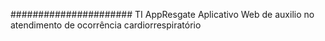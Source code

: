 ###################### TI AppResgate
Aplicativo Web de auxilio no atendimento de ocorrência cardiorrespiratório
